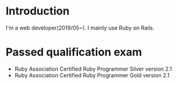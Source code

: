 # Introduction
I'm a web developer(2019/05~). I mainly use Ruby on Rails.

# Passed qualification exam
- Ruby Association Certified Ruby Programmer Silver version 2.1
- Ruby Association Certified Ruby Programmer Gold version 2.1
